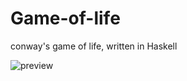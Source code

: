 # Game-of-life
conway's game of life, written in Haskell

![preview](https://github.com/JosunHK/Game-of-life/blob/master/review.gif)
